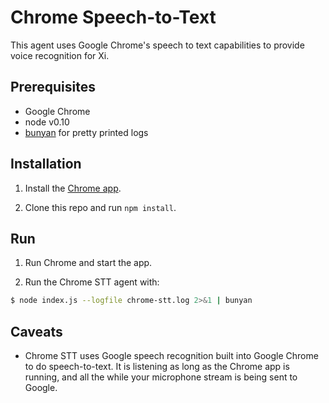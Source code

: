 # Chrome Speech-to-Text

This agent uses Google Chrome's speech to text capabilities to provide voice recognition for Xi.

## Prerequisites

- Google Chrome
- node v0.10
- [bunyan] for pretty printed logs

## Installation

1. Install the [Chrome app].

2. Clone this repo and run `npm install`.

## Run

1. Run Chrome and start the app.

2. Run the Chrome STT agent with:

```sh
$ node index.js --logfile chrome-stt.log 2>&1 | bunyan
```

## Caveats

- Chrome STT uses Google speech recognition built into Google Chrome to do speech-to-text. It is listening as long as the Chrome app is running, and all the while your microphone stream is being sent to Google.

[Chrome app]: https://chrome.google.com/webstore/detail/xi/pdifndlbcogjdkhobdinhfnclkanelbo
[bunyan]: https://github.com/trentm/node-bunyan
